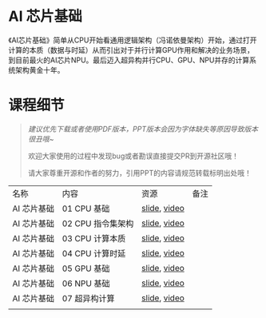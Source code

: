 # AI 芯片基础

《AI芯片基础》简单从CPU开始看通用逻辑架构（冯诺依曼架构）开始，通过打开计算的本质（数据与时延）从而引出对于并行计算GPU作用和解决的业务场景，到目前最火的AI芯片NPU。最后迈入超异构并行CPU、GPU、NPU并存的计算系统架构黄金十年。

# 课程细节

> *建议优先下载或者使用PDF版本，PPT版本会因为字体缺失等原因导致版本很丑哦~*
> 
> 欢迎大家使用的过程中发现bug或者勘误直接提交PR到开源社区哦！
> 
> 请大家尊重开源和作者的努力，引用PPT的内容请规范转载标明出处哦！

|         |              |                                                                                      |     |
| ------- | ------------ | ------------------------------------------------------------------------------------ | --- |
| 名称      | 内容           | 资源                                                                                   | 备注  |
| AI 芯片基础 | 01 CPU 基础    | [slide](./01.cpu_base.pdf), [video](https://www.bilibili.com/video/BV1tv4y1V72f/)    |     |
| AI 芯片基础 | 02 CPU 指令集架构 | [slide](./02.cpu_isa.pdf), [video](https://www.bilibili.com/video/BV1ro4y1W7xN/)     |     |
| AI 芯片基础 | 03 CPU 计算本质  | [slide](./03.cpu_data.pdf), [video](https://www.bilibili.com/video/BV17X4y1k7eF/)    |     |
| AI 芯片基础 | 04 CPU 计算时延  | [slide](./04.cpu_latency.pdf), [video](https://www.bilibili.com/video/BV1Qk4y1i7GT/) |     |
| AI 芯片基础 | 05 GPU 基础    | [slide](./05.gpu.pdf), [video](https://www.bilibili.com/video/BV1sM411T72Q/)         |     |
| AI 芯片基础 | 06 NPU 基础    | [slide](./06.npu.pptx), [video](https://www.bilibili.com/video/BV1Rk4y1e77n/)        |     |
| AI 芯片基础 | 07 超异构计算     | [slide](./07.future.pdf), [video](https://www.bilibili.com/video/BV1YM4y117VK)       |     |
|         |              |                                                                                      |     |
